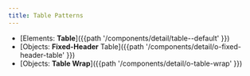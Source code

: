 ```yaml
---
title: Table Patterns
---
```


- [Elements: **Table**]({{path '/components/detail/table--default' }})
- [Objects: **Fixed-Header** Table]({{path '/components/detail/o-fixed-header-table' }})
- [Objects: **Table Wrap**]({{path '/components/detail/o-table-wrap' }})
